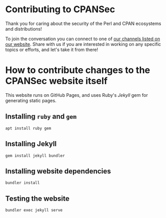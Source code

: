 # Contributing to CPANSec

Thank you for caring about the security of the Perl and CPAN ecosystems and distributions!

To join the conversation you can connect to one of [our channels listed on our website](https://security.metacpan.org/).
Share with us if you are interested in working on any specific topics or efforts, and let's take it from there!


# How to contribute changes to the CPANSec website itself

This website runs on GitHub Pages, and uses Ruby's _Jekyll_ gem for generating static pages.

## Installing `ruby` and `gem`

```
apt install ruby gem
```

## Installing Jekyll

```
gem install jekyll bundler
```

## Installing website dependencies

```
bundler install
```

## Testing the website

```
bundler exec jekyll serve
```
